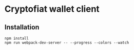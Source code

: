 # Cryptofiat wallet client

## Installation

```
npm install
npm run webpack-dev-server -- --progress --colors --watch

```
